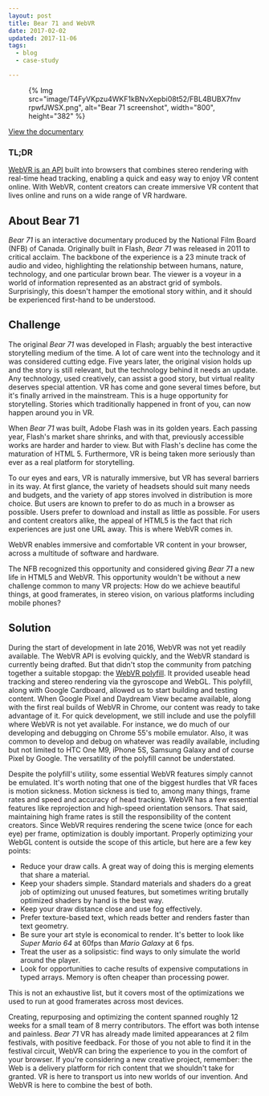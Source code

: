 ```yaml
---
layout: post
title: Bear 71 and WebVR
date: 2017-02-02
updated: 2017-11-06
tags:
  - blog
  - case-study

---
```


<figure>
{% Img src="image/T4FyVKpzu4WKF1kBNvXepbi08t52/FBL4BUBX7fnvrpwfJWSX.png", alt="Bear 71 screenshot", width="800", height="382" %}
</figure>

[View the documentary](https://bear71vr.nfb.ca/)

### TL;DR

[WebVR is an API](https://developers.google.com/web/fundamentals/vr/) built into browsers that combines
stereo rendering with real-time head tracking, enabling a quick and easy way to
enjoy VR content online. With WebVR, content creators can create immersive VR
content that lives online and runs on a wide range of VR hardware.

## About Bear 71

*Bear 71* is an interactive documentary produced by the National Film Board
(NFB) of Canada. Originally built in Flash, *Bear 71* was released in 2011 to
critical acclaim. The backbone of the experience is a 23 minute track of audio
and video, highlighting the relationship between humans, nature, technology, and
one particular brown bear. The viewer is a voyeur in a world of information
represented as an abstract grid of symbols. Surprisingly, this doesn't hamper
the emotional story within, and it should be experienced first-hand to be
understood.

## Challenge

The original *Bear 71* was developed in Flash; arguably the best interactive
storytelling medium of the time. A lot of care went into the technology and it
was considered cutting edge. Five years later, the original vision holds up and
the story is still relevant, but the technology behind it needs an update. Any
technology, used creatively, can assist a good story, but virtual reality
deserves special attention. VR has come and gone several times before, but it's
finally arrived in the mainstream. This is a huge opportunity for storytelling.
Stories which traditionally happened in front of you, can now happen around you
in VR.

When *Bear 71* was built, Adobe Flash was in its golden years. Each passing year,
Flash's market share shrinks, and with that, previously accessible works are
harder and harder to view. But with Flash's decline has come the maturation of
HTML 5. Furthermore, VR is being taken more seriously than ever as a real
platform for storytelling.

To our eyes and ears, VR is naturally immersive, but VR has several barriers in
its way. At first glance, the variety of headsets should suit many needs and
budgets, and the variety of app stores involved in distribution is more choice.
But users are known to prefer to do as much in a browser as possible. Users
prefer to download and install as little as possible. For users and content
creators alike, the appeal of HTML5 is the fact that rich experiences are just
one URL away. This is where WebVR comes in.

WebVR enables immersive and comfortable VR content in your browser, across a
multitude of software and hardware.

The NFB recognized this opportunity and considered giving *Bear 71* a new life in
HTML5 and WebVR. This opportunity wouldn't be without a new challenge common to
many VR projects: How do we achieve beautiful things, at good framerates, in
stereo vision, on various platforms including mobile phones?


## Solution

During the start of development in late 2016, WebVR was not yet readily
available. The WebVR API is evolving quickly, and the WebVR standard is
currently being drafted. But that didn't stop the community from patching
together a suitable stopgap: the
[WebVR polyfill](https://github.com/googlevr/webvr-polyfill). It provided
useable head tracking and stereo rendering via the gyroscope and WebGL. This
polyfill, along with Google Cardboard, allowed us to start building and testing
content. When Google Pixel and Daydream View became available, along with the
first real builds of WebVR in Chrome, our content was ready to take advantage of
it. For quick development, we still include and use the polyfill where WebVR is
not yet available. For instance, we do much of our developing and debugging on
Chrome 55's mobile emulator. Also, it was common to develop and debug on
whatever was readily available, including but not limited to HTC One M9, iPhone
5S, Samsung Galaxy and of course Pixel by Google. The versatility of the
polyfill cannot be understated.

Despite the polyfill's utility, some essential WebVR features simply cannot be
emulated. It's worth noting that one of the biggest hurdles that VR faces is
motion sickness. Motion sickness is tied to, among many things, frame rates and
speed and accuracy of head tracking. WebVR has a few essential features like
reprojection and high-speed orientation sensors. That said, maintaining high
frame rates is still the responsibility of the content creators. Since WebVR
requires rendering the scene twice (once for each eye) per frame, optimization
is doubly important. Properly optimizing your WebGL content is outside the scope
of this article, but here are a few key points:

- Reduce your draw calls. A great way of doing this is merging elements that
  share a material.
- Keep your shaders simple. Standard materials and shaders do a great job of
  optimizing out unused features, but sometimes writing brutally optimized
  shaders by hand is the best way.
- Keep your draw distance close and use fog effectively.
- Prefer texture-based text, which reads better and renders faster than text
  geometry.
- Be sure your art style is economical to render. It's better to look like
  *Super Mario 64* at 60fps than *Mario Galaxy* at 6 fps.
- Treat the user as a solipsistic: find ways to only simulate the world around the
  player.
- Look for opportunities to cache results of expensive computations in typed
  arrays. Memory is often cheaper than processing power.

This is not an exhaustive list, but it covers most of the optimizations we
used to run at good framerates across most devices.

Creating, repurposing and optimizing the content spanned roughly 12 weeks for a
small team of 8 merry contributors. The effort was both intense and painless.
*Bear 71* VR has already made limited appearances at 2 film festivals, with
positive feedback. For those of you not able to find it in the festival circuit,
WebVR can bring the experience to you in the comfort of your browser. If you're
considering a new creative project, remember: the Web is a delivery platform for
rich content that we shouldn't take for granted. VR is here to transport us into
new worlds of our invention. And WebVR is here to combine the best of both.
